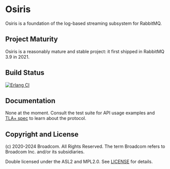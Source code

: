 # Osiris

Osiris is a foundation of the log-based streaming subsystem for RabbitMQ.

## Project Maturity

Osiris is a reasonably mature and stable project: it first shipped in RabbitMQ 3.9 in 2021.

## Build Status

[![Erlang CI](https://github.com/rabbitmq/osiris/actions/workflows/erlang.yml/badge.svg)](https://github.com/rabbitmq/osiris/actions/workflows/erlang.yml)

## Documentation

None at the moment. Consult the test suite for API usage examples
and [TLA+ spec](./tla) to learn about the protocol.

## Copyright and License

(c) 2020-2024 Broadcom. All Rights Reserved. The term Broadcom refers to Broadcom Inc. and/or its subsidiaries.

Double licensed under the ASL2 and MPL2.0.
See [LICENSE](./LICENSE) for details.
